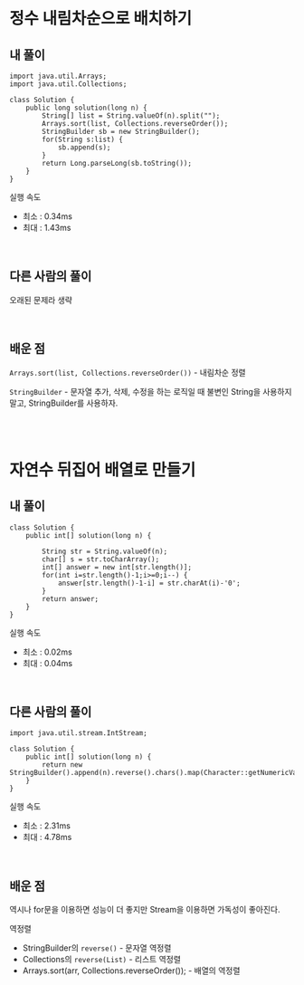# 정수 내림차순으로 배치하기

## 내 풀이

```
import java.util.Arrays;
import java.util.Collections;

class Solution {
    public long solution(long n) {
        String[] list = String.valueOf(n).split("");
        Arrays.sort(list, Collections.reverseOrder());
        StringBuilder sb = new StringBuilder();
        for(String s:list) {
            sb.append(s);
        }
        return Long.parseLong(sb.toString());
    }
}
```

실행 속도
- 최소 : 0.34ms
- 최대 : 1.43ms

<br/>

## 다른 사람의 풀이

오래된 문제라 생략

<br/>

## 배운 점

`Arrays.sort(list, Collections.reverseOrder())` - 내림차순 정렬

`StringBuilder` - 문자열 추가, 삭제, 수정을 하는 로직일 때 불변인 String을 사용하지 말고, StringBuilder를 사용하자.

<br/>
<br/>

# 자연수 뒤집어 배열로 만들기

## 내 풀이

```
class Solution {
    public int[] solution(long n) {

        String str = String.valueOf(n);
        char[] s = str.toCharArray();
        int[] answer = new int[str.length()];
        for(int i=str.length()-1;i>=0;i--) {
            answer[str.length()-1-i] = str.charAt(i)-'0';
        }
        return answer;
    }
}
```

실행 속도
- 최소 : 0.02ms
- 최대 : 0.04ms

<br/>

## 다른 사람의 풀이

```
import java.util.stream.IntStream;

class Solution {
    public int[] solution(long n) {
        return new StringBuilder().append(n).reverse().chars().map(Character::getNumericValue).toArray();
    }
}
```

실행 속도
- 최소 : 2.31ms
- 최대 : 4.78ms

<br/>

## 배운 점

역시나 for문을 이용하면 성능이 더 좋지만 Stream을 이용하면 가독성이 좋아진다.

역정렬
- StringBuilder의 `reverse()` - 문자열 역정렬
- Collections의 `reverse(List)` - 리스트 역정렬
- Arrays.sort(arr, Collections.reverseOrder()); - 배열의 역정렬
